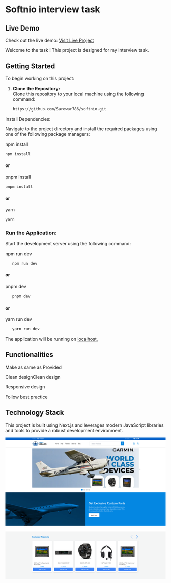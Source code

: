 # Softnio interview task
## Live Demo

Check out the live demo: [Visit Live Project](https://sinngle-page-task.vercel.app/)

Welcome to the task ! This project is designed for my Interview task.

## Getting Started

To begin working on this project:

1. **Clone the Repository:**  
   Clone this repository to your local machine using the following command:

   ```bash
   https://github.com/Sarowar786/softnio.git
   ```
Install Dependencies:

Navigate to the project directory and install the required packages using one of the following package managers:

npm install
   ```bash
   npm install
```
#### or
pnpm install
   ```bash
   pnpm install
```
#### or
yarn
   ```bash
   yarn
```

### Run the Application:
Start the development server using the following command:

npm run dev
   ```bash
      npm run dev
```
#### or
pnpm dev
   ```bash
      pnpm dev
```
#### or
yarn run dev
   ```bash
      yarn run dev
```
The application will be running on [localhost.](http://localhost:5173/)


## Functionalities
Make as same as Provided 

Clean designClean design

Responsive design

Follow best practice

## Technology Stack
This project is built using Next.js and leverages modern JavaScript libraries and tools to provide a robust development environment.

![Alt text](https://github.com/Sarowar786/sky-gears/blob/f959779ed006ef2b2051efcbe159520ef5c486b8/Screenshot%202024-11-17%20at%2000-35-19%20Create%20Next%20App.png)


